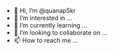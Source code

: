 - 👋 Hi, I’m @quanap5kr
- 👀 I’m interested in ...
- 🌱 I’m currently learning ...
- 💞️ I’m looking to collaborate on ...
- 📫 How to reach me ...

<!---
quanap5kr/quanap5kr is a ✨ special ✨ repository because its `README.md` (this file) appears on your GitHub profile.
You can click the Preview link to take a look at your changes.
--->
